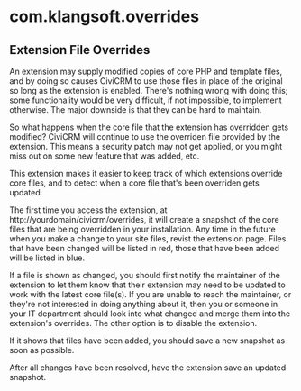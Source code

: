 # com.klangsoft.overrides

## Extension File Overrides

An extension may supply modified copies of core PHP and template files, and by doing so causes CiviCRM to use those files in place of the original so long as the extension is enabled. There's nothing wrong with doing this; some functionality would be very difficult, if not impossible, to implement otherwise. The major downside is that they can be hard to maintain.

So what happens when the core file that the extension has overridden gets modified? CiviCRM will continue to use the overriden file provided by the extension. This means a security patch may not get applied, or you might miss out on some new feature that was added, etc.

This extension makes it easier to keep track of which extensions override core files, and to detect when a core file that's been overriden gets updated.

The first time you access the extension, at http://yourdomain/civicrm/overrides, it will create a snapshot of the core files that are being overridden in your installation. Any time in the future when you make a change to your site files, revist the extension page. Files that have been changed will be listed in red, those that have been added will be listed in blue.

If a file is shown as changed, you should first notify the maintainer of the extension to let them know that their extension may need to be updated to work with the latest core file(s). If you are unable to reach the maintainer, or they're not interested in doing anything about it, then you or someone in your IT department should look into what changed and merge them into the extension's overrides. The other option is to disable the extension.

If it shows that files have been added, you should save a new snapshot as soon as possible.

After all changes have been resolved, have the extension save an updated snapshot.